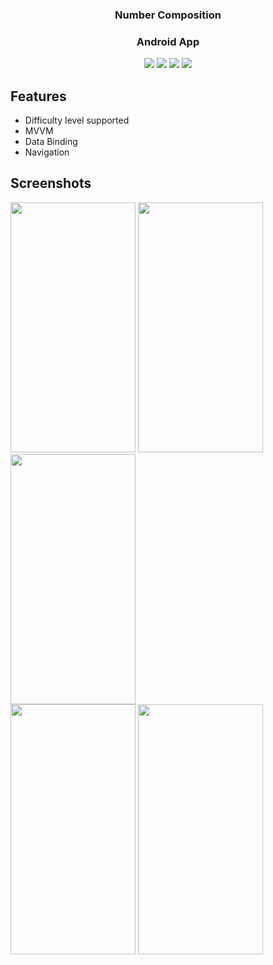 <h3 align="center" style="font-weight:bold">Number Composition</h2>
<h3 align="center">Android App</h3>

<p align="center">
 <img src="https://img.shields.io/badge/GitHub-echolocation19-blue">
 <img src="https://img.shields.io/github/stars/echolocation19/composition-game-app?label=Stars">
 <img src="https://img.shields.io/github/forks/echolocation19/composition-game-app?label=Forks">
 <img src="https://img.shields.io/github/last-commit/echolocation19/composition-game-app?color=blue&label=Last%20commit">
</p>

## Features
* Difficulty level supported
* MVVM
* Data Binding
* Navigation
  
## Screenshots

<img src="https://user-images.githubusercontent.com/52505948/165294223-c2063cad-8e03-41dd-baa5-4f88f25e1fb8.jpg" width="200" height="400" /> <img src="https://user-images.githubusercontent.com/52505948/165293280-f7744797-054f-4e6b-8b01-4371bbf1efd8.jpg" width="200" height="400" /> <img src="https://user-images.githubusercontent.com/52505948/165293387-ac06270c-ca1a-491c-b230-9415076d47fc.jpg" width="200" height="400" /> <br>
<img src="https://user-images.githubusercontent.com/52505948/165293454-75e52511-349a-4256-919d-4be0446bcffd.jpg" width="200" height="400" />
<img src="https://user-images.githubusercontent.com/52505948/165293503-4bff9df1-11d7-4352-adf7-4cfb9093e23b.jpg" width="200" height="400" />
